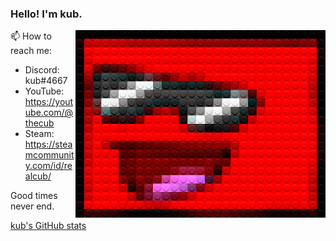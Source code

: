 
### Hello! I'm kub.

<img src="./legofy2.png" width="400" height="300" align="right"/>

📫 How to reach me:
- Discord: kub#4667
- YouTube: https://youtube.com/@thecub
- Steam: https://steamcommunity.com/id/realcub/

Good times never end.

[kub's GitHub stats](https://github-readme-stats.vercel.app/api?username=cub-has-injected)
